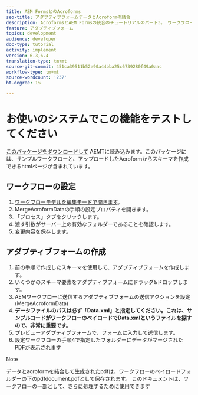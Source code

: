 ```yaml
---
title: AEM FormsとのAcroforms
seo-title: アダプティブフォームデータとAcroformの結合
description: AcroformsとAEM Formsの統合のチュートリアルのパート3。 ワークフローとアダプティブフォームをシステムでテストします。
feature: アダプティブフォーム
topics: development
audience: developer
doc-type: tutorial
activity: implement
version: 6.3,6.4
translation-type: tm+mt
source-git-commit: 451ca39511b52e90a44bba25c6739280f49a0aac
workflow-type: tm+mt
source-wordcount: '237'
ht-degree: 1%

---
```



# お使いのシステムでこの機能をテストしてください

[このパッケージをダウンロードして](assets/acro-form-aem-form.zip)
AEMTに読み込みます。このパッケージには、サンプルワークフローと、アップロードしたAcroformからスキーマを作成できるhtmlページが含まれています。

## ワークフローの設定

1. [ワークフローモデルを編集モードで開きます](http://localhost:4502/editor.html/conf/global/settings/workflow/models/MergeAcroformData.html)。
2. MergeAcroformDataの手順の設定プロパティを開きます。
3. 「プロセス」タブをクリックします。
4. 渡す引数がサーバー上の有効なフォルダーであることを確認します。
5. 変更内容を保存します。

## アダプティブフォームの作成

1. 前の手順で作成したスキーマを使用して、アダプティブフォームを作成します。
2. いくつかのスキーマ要素をアダプティブフォームにドラッグ&amp;ドロップします。
3. AEMワークフローに送信するアダプティブフォームの送信アクションを設定(MergeAcroformData)
4. **データファイルのパスは必ず「Data.xml」と指定してください。これは、サンプルコードがワークフローのペイロードでData.xmlというファイルを探すので、非常に重要です。**
5. プレビューアダプティブフォームで、フォームに入力して送信します。
6. 設定ワークフローの手順4で指定したフォルダーにデータがマージされたPDFが表示されます

>[!NOTE]
>
>データとacroformを結合して生成されたpdfは、ワークフローのペイロードフォルダーの下のpdfdocument.pdfとして保存されます。 このドキュメントは、ワークフローの一部として、さらに処理するために使用できます
